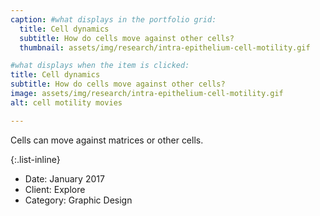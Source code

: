 ```yaml
---
caption: #what displays in the portfolio grid:
  title: Cell dynamics
  subtitle: How do cells move against other cells?
  thumbnail: assets/img/research/intra-epithelium-cell-motility.gif

#what displays when the item is clicked:
title: Cell dynamics
subtitle: How do cells move against other cells?
image: assets/img/research/intra-epithelium-cell-motility.gif
alt: cell motility movies

---
```


Cells can move against matrices or other cells.

{:.list-inline}

- Date: January 2017
- Client: Explore
- Category: Graphic Design
